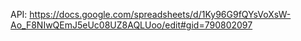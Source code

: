 API: https://docs.google.com/spreadsheets/d/1Ky96G9fQYsVoXsW-Ao_F8NIwQEmJ5eUc08UZ8AQLUoo/edit#gid=790802097